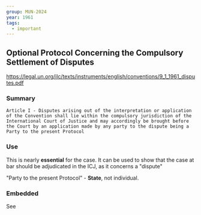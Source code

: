```yaml
---
group: MUN-2024
year: 1961
tags:
  - important
---
```

## Optional Protocol Concerning the Compulsory Settlement of Disputes

https://legal.un.org/ilc/texts/instruments/english/conventions/9_1_1961_disputes.pdf

### Summary

	Article I - Disputes arising out of the interpretation or application of the Convention shall lie within the compulsory jurisdiction of the International Court of Justice and may accordingly be brought before the Court by an application made by any party to the dispute being a Party to the present Protocol

### Use

This is nearly **essential** for the case. It can be used to show that the case at bar should be adjudicated in the ICJ, as it concerns a "dispute"

"Party to the present Protocol" - **State**, not individual. 
### Embedded

See 